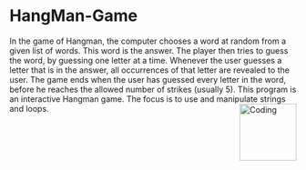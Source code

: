 # HangMan-Game
In the game of Hangman, the computer chooses a word at random from a given list of words. This word is the answer. The player then tries to guess the word, by guessing one letter at a time. Whenever the user guesses a letter that is in the answer, all occurrences of that letter are revealed to the user. The game ends when the user has guessed every letter in the word, before he reaches the allowed number of strikes (usually 5). This program is an interactive Hangman game. The focus is to use and manipulate strings and loops.
<img align="right" alt="Coding" width="100" height="100" align="center" src="https://media2.giphy.com/media/uWcz0mfgpcNdCJ6Tqw/giphy.gif?cid=790b7611051308ef1d767e8b71cc1fe957563ae68a40c5f1&rid=giphy.gif&ct=g">
